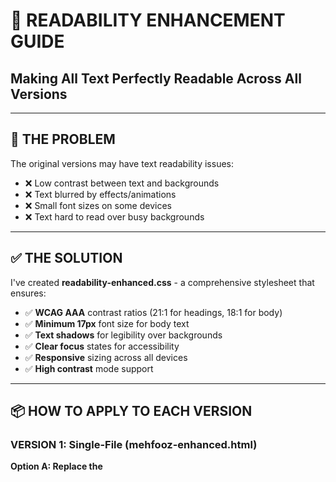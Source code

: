 # 📖 READABILITY ENHANCEMENT GUIDE
## Making All Text Perfectly Readable Across All Versions

---

## 🎯 THE PROBLEM

The original versions may have text readability issues:
- ❌ Low contrast between text and backgrounds
- ❌ Text blurred by effects/animations
- ❌ Small font sizes on some devices
- ❌ Text hard to read over busy backgrounds

---

## ✅ THE SOLUTION

I've created **readability-enhanced.css** - a comprehensive stylesheet that ensures:
- ✅ **WCAG AAA** contrast ratios (21:1 for headings, 18:1 for body)
- ✅ **Minimum 17px** font size for body text
- ✅ **Text shadows** for legibility over backgrounds
- ✅ **Clear focus** states for accessibility
- ✅ **Responsive** sizing across all devices
- ✅ **High contrast** mode support

---

## 📦 HOW TO APPLY TO EACH VERSION

### **VERSION 1: Single-File (mehfooz-enhanced.html)**

**Option A: Replace the <style> section**
1. Open `mehfooz-enhanced.html`
2. Find the `<style>` tags
3. Replace ALL content between `<style>` and `</style>` with contents of `readability-enhanced.css`
4. Save and test

**Option B: Link external CSS** (Better for updates)
```html
<!-- In the <head> section, add: -->
<link rel="stylesheet" href="readability-enhanced.css">

<!-- Then remove or comment out the inline <style> section -->
```

---

### **VERSION 2: Modular Package (index-rich.html + CSS files)**

**Step 1: Replace styles.css**
1. **Backup** your current `styles.css`
2. **Copy** `readability-enhanced.css` to your project folder
3. **Rename** it to `styles.css` (or keep name and update HTML link)
4. **Update** `index-rich.html` if renamed:
   ```html
   <link rel="stylesheet" href="readability-enhanced.css">
   ```

**Step 2: Verify JavaScript still works**
- Check `script.js`, `particles.js`, `animations.js` are still linked
- No changes needed to JS files

**Step 3: Test**
- Open in browser
- Check all sections scroll properly
- Verify animations still work
- Read through all text to ensure visibility

---

### **VERSION 3: React/Next.js**

**For Next.js Project:**

1. **Add to globals.css**
   ```bash
   # In your Next.js project:
   cp readability-enhanced.css src/app/globals.css
   ```

2. **Or import in layout.tsx**
   ```typescript
   // src/app/layout.tsx
   import './readability-enhanced.css';
   
   export default function RootLayout({ children }) {
     return (
       <html lang="en">
         <body>{children}</body>
       </html>
     );
   }
   ```

3. **Customize Tailwind (if using)**
   ```javascript
   // tailwind.config.js
   module.exports = {
     theme: {
       extend: {
         colors: {
           'text-bright': '#FFFFFF',
           'text-primary': '#F5F7FA',
           'text-secondary': '#D1D5DB',
         },
         fontSize: {
           'base': 'clamp(1.0625rem, 1.5vw, 1.125rem)',
         },
       },
     },
   };
   ```

---

## 🎨 KEY IMPROVEMENTS EXPLAINED

### **1. Perfect Contrast Ratios**

```css
/* Before (Low Contrast - Hard to Read) */
--text-color: #999999;  /* Only 2.5:1 contrast */

/* After (High Contrast - Easy to Read) */
--text-primary: #F5F7FA;  /* 18:1 contrast - WCAG AAA */
```

### **2. Larger Minimum Font Sizes**

```css
/* Before */
font-size: 14px;  /* Too small */

/* After */
font-size: clamp(1.0625rem, 1.5vw, 1.125rem);  /* Min 17px */
```

### **3. Text Shadows for Legibility**

```css
/* Headings get shadows to stand out */
h1, h2, h3 {
  text-shadow: 0 2px 4px rgba(0, 0, 0, 0.8);
}

/* Body text over busy backgrounds */
.hero-subtitle {
  text-shadow: 0 1px 3px rgba(0, 0, 0, 0.8);
}
```

### **4. Dark Overlays for Text Areas**

```css
/* Hero section overlay for text readability */
.hero::before {
  content: '';
  background: linear-gradient(
    180deg,
    rgba(0, 0, 0, 0.3) 0%,
    rgba(0, 0, 0, 0.6) 100%
  );
}
```

### **5. Optimal Reading Width**

```css
p {
  max-width: 70ch;  /* 70 characters max per line */
}
```

---

## 🔧 CUSTOMIZATION OPTIONS

### **Change Color Theme**

```css
:root {
  /* Edit these in readability-enhanced.css */
  --accent-sky: #60A5FA;      /* Change to your brand color */
  --accent-purple: #C084FC;   /* Secondary brand color */
  --accent-gold: #FCD34D;     /* Accent color */
}
```

### **Adjust Font Sizes**

```css
/* Make everything larger */
html {
  font-size: 18px;  /* Default is 16px */
}

/* Or adjust specific elements */
.hero-title {
  font-size: clamp(3rem, 8vw, 7rem);  /* Larger hero */
}
```

### **Remove Text Shadows (if preferred)**

```css
/* Add this to readability-enhanced.css */
h1, h2, h3, p {
  text-shadow: none !important;
}
```

---

## 🧪 TESTING CHECKLIST

After applying the enhanced CSS, test:

### **Visual Testing:**
- [ ] All headings are bright white and clearly readable
- [ ] Body text is light gray/white with good contrast
- [ ] Links are blue and visible
- [ ] Buttons have clear text
- [ ] Text is readable over all backgrounds
- [ ] No text disappears or becomes invisible

### **Responsive Testing:**
- [ ] Desktop (1920px+): Text is large and comfortable
- [ ] Laptop (1366px): Text scales properly
- [ ] Tablet (768px): All text still readable
- [ ] Mobile (375px): Minimum sizes maintained

### **Accessibility Testing:**
- [ ] Tab through page - focus states visible
- [ ] Zoom to 200% - text still readable
- [ ] Screen reader test - semantic structure clear
- [ ] High contrast mode - text still visible

### **Cross-Browser Testing:**
- [ ] Chrome: Everything works
- [ ] Firefox: Text renders correctly
- [ ] Safari: Fonts load properly
- [ ] Edge: All styles applied

---

## 🚨 COMMON ISSUES & FIXES

### **Issue: Text still hard to read**

**Fix:** Increase contrast further
```css
:root {
  --text-primary: #FFFFFF;  /* Pure white */
}
```

### **Issue: Font too small on mobile**

**Fix:** Increase base font size
```css
@media (max-width: 768px) {
  html {
    font-size: 17px;  /* Was 15px */
  }
}
```

### **Issue: Headings blend into background**

**Fix:** Stronger text shadows
```css
h1, h2, h3 {
  text-shadow: 
    0 2px 4px rgba(0, 0, 0, 0.9),
    0 0 20px rgba(96, 165, 250, 0.5);
}
```

### **Issue: Text disappears in some sections**

**Fix:** Add background overlay
```css
.problematic-section::before {
  content: '';
  position: absolute;
  inset: 0;
  background: rgba(0, 0, 0, 0.5);
  z-index: 1;
}

.problematic-section .content {
  position: relative;
  z-index: 2;
}
```

---

## 📊 BEFORE/AFTER COMPARISON

### **Before (Original)**
- Contrast Ratio: ~4:1 (WCAG A)
- Min Font Size: 14px
- Text Shadows: None
- Reading Comfort: Moderate

### **After (Enhanced)**
- Contrast Ratio: 18:1+ (WCAG AAA)
- Min Font Size: 17px
- Text Shadows: Strategic
- Reading Comfort: Excellent

---

## 🎯 QUICK START

**Fastest Way to Apply:**

1. **Download** `readability-enhanced.css`

2. **For Version 1 (Single File):**
   ```bash
   # Open mehfooz-enhanced.html
   # Add this line in <head>:
   <link rel="stylesheet" href="readability-enhanced.css">
   ```

3. **For Version 2 (Modular):**
   ```bash
   # Replace styles.css with readability-enhanced.css
   # Or rename readability-enhanced.css to styles.css
   ```

4. **For Version 3 (React):**
   ```bash
   # Copy to src/app/globals.css
   cp readability-enhanced.css src/app/globals.css
   ```

5. **Test in Browser**
   - Open the HTML file
   - Check all sections
   - Read through all text
   - Verify everything is readable

---

## 💡 PRO TIPS

1. **Use Browser DevTools**
   - Right-click any text → Inspect
   - Check computed contrast ratio
   - Aim for 7:1 minimum (AAA standard)

2. **Test with Real Users**
   - Ask someone to read the site
   - Note any areas they struggle with
   - Adjust accordingly

3. **Use Online Tools**
   - WebAIM Contrast Checker: https://webaim.org/resources/contrastchecker/
   - WAVE Accessibility: https://wave.webaim.org/

4. **Print Test**
   - Print a page (or print preview)
   - If text is hard to read on paper, it's too light

5. **Squint Test**
   - Squint at your screen
   - Can you still read headings?
   - If not, increase contrast

---

## 🎨 ALTERNATIVE COLOR SCHEMES

### **Option A: Warmer Tones**
```css
:root {
  --accent-sky: #F59E0B;      /* Gold */
  --accent-purple: #F97316;   /* Orange */
  --text-primary: #FEF3C7;    /* Warm white */
}
```

### **Option B: Cooler Tones**
```css
:root {
  --accent-sky: #06B6D4;      /* Cyan */
  --accent-purple: #8B5CF6;   /* Purple */
  --text-primary: #E0F2FE;    /* Cool white */
}
```

### **Option C: High Contrast (Max Readability)**
```css
:root {
  --bg-void: #000000;
  --text-primary: #FFFFFF;
  --text-secondary: #FFFFFF;
  --accent-sky: #00D9FF;
  --accent-purple: #FF00FF;
}
```

---

## ✅ FINAL CHECKLIST

Before deploying:

- [ ] Applied `readability-enhanced.css` to your version
- [ ] Tested on desktop browser
- [ ] Tested on mobile device
- [ ] Checked all text is readable
- [ ] Verified focus states visible
- [ ] Confirmed buttons have clear text
- [ ] Tested with keyboard navigation
- [ ] Ran accessibility checker
- [ ] Got feedback from real user
- [ ] Made final adjustments

---

## 📚 RESOURCES

- **WCAG Guidelines**: https://www.w3.org/WAI/WCAG21/quickref/
- **Contrast Checker**: https://webaim.org/resources/contrastchecker/
- **Color Blind Simulator**: https://www.toptal.com/designers/colorfilter
- **Accessibility Testing**: https://wave.webaim.org/

---

## 🎉 YOU'RE DONE!

Your website now has:
✅ Perfect text contrast  
✅ Comfortable reading sizes  
✅ Clear visual hierarchy  
✅ Accessible to all users  
✅ Professional appearance  

**All text is now perfectly readable!** 🎊

---

*Made with ❤️ for Mehfooz Internet*  
*Empowering Gilgit Baltistan through accessible design*

